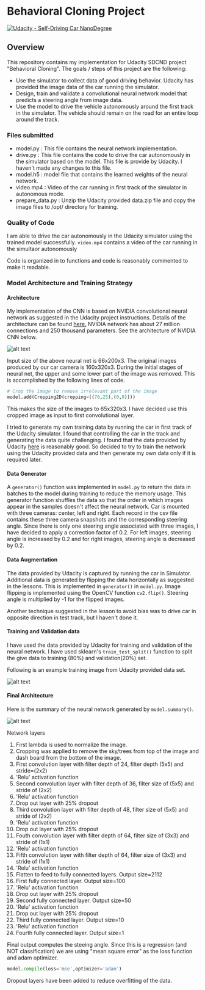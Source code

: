 # Behavioral Cloning Project

[![Udacity - Self-Driving Car NanoDegree](https://s3.amazonaws.com/udacity-sdc/github/shield-carnd.svg)](http://www.udacity.com/drive)

[//]: # (Image References)
[image1]: ./examples/Nvidia.png "Nvidia Neural Net Acrhitecture"
[image2]: ./examples/Final_architecture.png "Final Acrhitecture"
[image3]: ./examples/center.jpg "Center camera image"

Overview
---
This repository contains my implementation for Udacity SDCND project "Behavioral Cloning". The goals / steps of this project are the following:

* Use the simulator to collect data of good driving behavior. Udacity has provided the image data of the car running the simulator.
* Design, train and validate a convolutional neural network model that predicts a steering angle from image data.
* Use the model to drive the vehicle autonomously around the first track in the simulator. The vehicle should remain on the road for an entire loop around the track.

### Files submitted

* model.py : This file contains the neural network implementation.
* drive.py : This file contains the code to drive the car autonomously in the simulator based on the model. This file is provide by Udacity. I haven't made any changes to this file.
* model.h5 : model file that contains the learned weights of the neural network.
* video.mp4 : Video of the car running in first track of the simulator in autonomous mode.
* prepare_data.py : Unzip the Udacity provided data.zip file and copy the image files to /opt/ directory for training.

### Quality of Code

I am able to drive the car autonomously in the Udacity simulator using the trained model successfully. `video.mp4` contains a video of the car running in the simultaor autonomously

Code is organized in to functions and code is reasonably commented to make it readable.


### Model Architecture and Training Strategy

#### Architecture

My implementation of the CNN is based on NVIDIA convolutional neural network as suggested in the Udacity project instructions. Details of the architecture can be found [here.](http://images.nvidia.com/content/tegra/automotive/images/2016/solutions/pdf/end-to-end-dl-using-px.pdf) NVIDIA network has about 27 million connections and 250 thousand parameters. See the architecture of NVIDIA CNN below.

![alt text][image1]

Input size of the above neural net is 66x200x3. The original images produced by our car camera is 160x320x3. During the initial stages of neural net, the upper and some lower part of the image was removed. This is accomplished by the following lines of code.

```python
# Crop the image to remove irrelevant part of the image
model.add(Cropping2D(cropping=((70,25),(0,0))))  
```

This makes the size of the images to 65x320x3. I have decided use this cropped image as input to first convolutional layer.

I tried to generate my own training data by running the car in first track of the Udacity simulator. I found that controlling the car in the track and generating the data quite challenging. I found that the data provided by Udacity [here](https://d17h27t6h515a5.cloudfront.net/topher/2016/December/584f6edd_data/data.zip) is reasonably good. So decided to try to train the network using the Udacity provided data and then generate my own data only if it is required later. 

#### Data Generator
A `generator()` function was implemented in `model.py` to return the data in batches to the model during training to reduce the memory usage. This generator function shuffles the data so that the order in which images appear in the samples doesn't affect the neural network. Car is mounted with three cameras: center, left and right. Each record in the csv file contains these three camera snapshots and the corresponding steering angle. Since there is only one steering angle associated with three images, I have decided to apply a correction factor of 0.2. For left images, steering angle is increased by 0.2 and for right images, steering angle is decreased by 0.2.

#### Data Augmentation
The data provided by Udacity is captured by running the car in Simulator. Additional data is generated by flipping the data horizontally as suggested in the lessons. This is implemented in `generator()` in `model.py`. Image flipping is implemented using the OpenCV function `cv2.flip()`. Steering angle is multiplied by -1 for the flipped images.

Another technique suggested in the lesson to avoid bias was to drive car in opposite direction in test track, but I haven't done it.


#### Training and Validation data

I have used the data provided by Udacity for training and validation of the neural network. I have used sklearn's `train_test_split()` function to split the give data to training (80%) and validation(20%) set. 

Following is an example training image from Udacity provided data set.

![alt text][image3]


#### Final Architecture 

Here is the summary of the neural network generated by `model.summary()`.

![alt text][image2]

Network layers

1. First lambda is used to normalize the image.
2. Cropping was applied to remove the sky/trees from top of the image and dash board from the bottom of the image.
3. First convolution layer with filter depth of 24, filter depth (5x5) and stride=(2x2)
4. 'Relu' activation function
5. Second convolution layer with filter depth of 36, filter size of (5x5) and stride of (2x2)
6. 'Relu' activation function
7. Drop out layer with 25% dropout
8. Third convolution layer with filter depth of 48, filter size of (5x5) and stride of (2x2)
9. 'Relu' activation function
10. Drop out layer with 25% dropout
11. Fouth convolution layer with filter depth of 64, filter size of (3x3) and stride of (1x1)
12. 'Relu' activation function
13. Fifth convolution layer with filter depth of 64, filter size of (3x3) and stride of (1x1)
14. 'Relu' activation function
15. Flatten to feed to fully connected layers. Output size=2112
16. First fully connected layer. Output size=100
17. 'Relu' activation function
18. Drop out layer with 25% dropout
19. Second fully connected layer. Output size=50
20. 'Relu' activation function
21. Drop out layer with 25% dropout
22. Third fully connected layer. Output size=10
23. 'Relu' activation function
24. Fourth fully connected layer. Output size=1

Final output computes the steeing angle. Since this is a regression (and NOT classification) we are using "mean square error" as the loss function and adam optimizer.

```python
model.compile(loss='mse',optimizer='adam')
```

Dropout layers have been added to reduce overfitting of the data.



